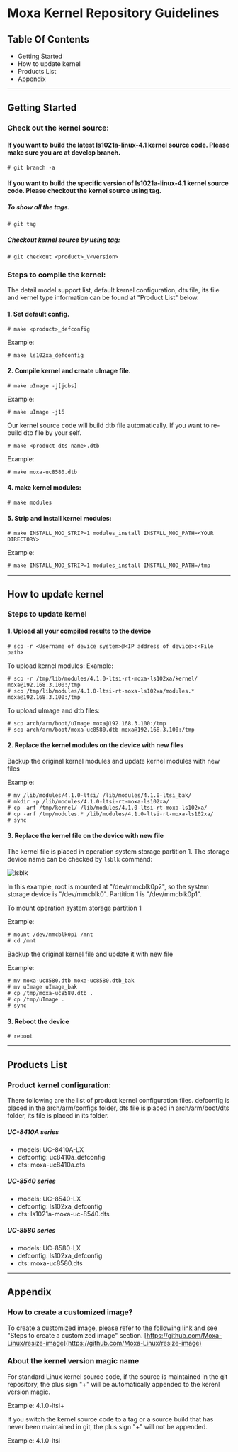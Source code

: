 # Moxa Kernel Repository Guidelines

## Table Of Contents
* Getting Started
* How to update kernel
* Products List
* Appendix

---
## Getting Started

### Check out the kernel source:

#### If you want to build the latest ls1021a-linux-4.1 kernel source code. Please make sure you are at develop branch.
```
# git branch -a
```

#### If you want to build the specific version of ls1021a-linux-4.1 kernel source code. Please checkout the kernel source using tag.

##### To show all the tags.
```
# git tag
```

##### Checkout kernel source by using tag:
```
# git checkout <product>_V<version>
```
### Steps to compile the kernel:

The detail model support list, default kernel configuration, dts file, its file and kernel type information can be found at "Product List" below.


#### 1. Set default config.
```
# make <product>_defconfig
```
Example:
```
# make ls102xa_defconfig
```

#### 2. Compile kernel and create uImage file.
```
# make uImage -j[jobs]
```
Example:
```
# make uImage -j16
```

Our kernel source code will build dtb file automatically. If you want to re-build dtb file by your self.
```
# make <product dts name>.dtb
```
Example:
```
# make moxa-uc8580.dtb
```

#### 4. make kernel modules:
```
# make modules
```

#### 5. Strip and install kernel modules:
```
# make INSTALL_MOD_STRIP=1 modules_install INSTALL_MOD_PATH=<YOUR DIRECTORY>
```
Example:
```
# make INSTALL_MOD_STRIP=1 modules_install INSTALL_MOD_PATH=/tmp
```

---
## How to update kernel
### Steps to update kernel

#### 1. Upload all your compiled results to the device
```
# scp -r <Username of device system>@<IP address of device>:<File path>
```

To upload kernel modules:
Example:
```
# scp -r /tmp/lib/modules/4.1.0-ltsi-rt-moxa-ls102xa/kernel/ moxa@192.168.3.100:/tmp
# scp /tmp/lib/modules/4.1.0-ltsi-rt-moxa-ls102xa/modules.* moxa@192.168.3.100:/tmp
```

To upload uImage and dtb files:
```
# scp arch/arm/boot/uImage moxa@192.168.3.100:/tmp
# scp arch/arm/boot/moxa-uc8580.dtb moxa@192.168.3.100:/tmp
```

#### 2. Replace the kernel modules on the device with new files

Backup the original kernel modules and update kernel modules with new files

Example:
```
# mv /lib/modules/4.1.0-ltsi/ /lib/modules/4.1.0-ltsi_bak/
# mkdir -p /lib/modules/4.1.0-ltsi-rt-moxa-ls102xa/
# cp -arf /tmp/kernel/ /lib/modules/4.1.0-ltsi-rt-moxa-ls102xa/
# cp -arf /tmp/modules.* /lib/modules/4.1.0-ltsi-rt-moxa-ls102xa/
# sync
```

#### 3. Replace the kernel file on the device with new file

The kernel file is placed in operation system storage partition 1.
The storage device name can be checked by `lsblk` command:

![lsblk](https://github.com/Moxa-Linux/resize-image/blob/develop/lsblk.PNG?raw=true)

In this example, root is mounted at "/dev/mmcblk0p2", so the system storage device is "/dev/mmcblk0". Partition 1 is "/dev/mmcblk0p1".

To mount operation system storage partition 1

Example:
```
# mount /dev/mmcblk0p1 /mnt
# cd /mnt
```

Backup the original kernel file and update it with new file

Example:
```
# mv moxa-uc8580.dtb moxa-uc8580.dtb_bak
# mv uImage uImage_bak
# cp /tmp/moxa-uc8580.dtb .
# cp /tmp/uImage .
# sync
```

#### 3. Reboot the device
```
# reboot
```

---
## Products List
### Product kernel configuration:
There following are the list of product kernel configuration files. defconfig is placed in the arch/arm/configs folder, dts file is placed in arch/arm/boot/dts folder, its file is placed in its folder.

##### UC-8410A series
* models: UC-8410A-LX
* defconfig: uc8410a_defconfig
* dts: moxa-uc8410a.dts

##### UC-8540 series
* models: UC-8540-LX
* defconfig: ls102xa_defconfig
* dts: ls1021a-moxa-uc-8540.dts

##### UC-8580 series
* models: UC-8580-LX
* defconfig: ls102xa_defconfig
* dts: moxa-uc8580.dts

---
## Appendix

### How to create a customized image?
To create a customized image, please refer to the following link and see "Steps to create a customized image" section.
[https://github.com/Moxa-Linux/resize-image](https://github.com/Moxa-Linux/resize-image)

### About the kernel version magic name
For standard Linux kernel source code, if the source is maintained in the git repository, the plus sign "+" will be automatically appended to the kerenl version magic.

Example:
	4.1.0-ltsi+

If you switch the kernel source code to a tag or a source build that has never been maintained in git, the plus sign "+" will not be appended.

Example:
	4.1.0-ltsi
